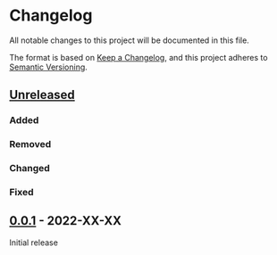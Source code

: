 # Changelog
All notable changes to this project will be documented in this file.

The format is based on [Keep a Changelog](https://keepachangelog.com/en/1.0.0/),
and this project adheres to [Semantic Versioning](https://semver.org/spec/v2.0.0.html).

## [Unreleased]

### Added

### Removed

### Changed

### Fixed

## [0.0.1] - 2022-XX-XX

Initial release

[Unreleased]: https://github.com/fmatter/pylingdocs-gui/compare/1.0.0...HEAD
[0.0.1]: https://github.com/fmatter/pylingdocs-gui/releases/tag/0.0.1
